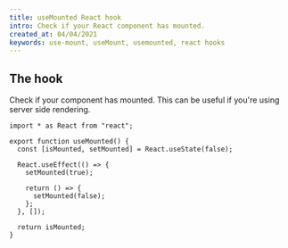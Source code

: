 ```yaml
---
title: useMounted React hook
intro: Check if your React component has mounted.
created_at: 04/04/2021
keywords: use-mount, useMount, usemounted, react hooks
---
```


## The hook

Check if your component has mounted. This can be useful if you're using server side rendering.

```tsx
import * as React from "react";

export function useMounted() {
  const [isMounted, setMounted] = React.useState(false);

  React.useEffect(() => {
    setMounted(true);

    return () => {
      setMounted(false);
    };
  }, []);

  return isMounted;
}
```
